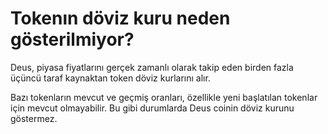 # Tokenın döviz kuru neden gösterilmiyor?

Deus, piyasa fiyatlarını gerçek zamanlı olarak takip eden birden fazla üçüncü taraf kaynaktan token döviz kurlarını alır.

Bazı tokenların mevcut ve geçmiş oranları, özellikle yeni başlatılan tokenlar için mevcut olmayabilir. Bu gibi durumlarda Deus coinin döviz kurunu göstermez.